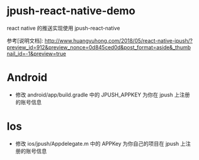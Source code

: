 # jpush-react-native-demo

react native 的推送实现使用 jpush-react-native

参考[说明文档]:  <http://www.huangyuhong.com/2018/05/react-native-jpush/?preview_id=912&preview_nonce=0d845ced0d&post_format=aside&_thumbnail_id=-1&preview=true>

# Android

- 修改 android/app/build.gradle 中的 JPUSH_APPKEY 为你在 jpush 上注册的账号信息

# Ios

- 修改 ios/jpush/Appdelegate.m 中的 APPKey 为你自己的项目在 jpush 上注册的账号信息
